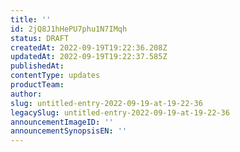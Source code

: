 ```yaml
---
title: ''
id: 2jQ8J1hHePU7phu1N7IMqh
status: DRAFT
createdAt: 2022-09-19T19:22:36.208Z
updatedAt: 2022-09-19T19:22:37.585Z
publishedAt: 
contentType: updates
productTeam: 
author: 
slug: untitled-entry-2022-09-19-at-19-22-36
legacySlug: untitled-entry-2022-09-19-at-19-22-36
announcementImageID: ''
announcementSynopsisEN: ''
---
```



